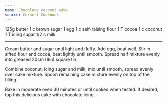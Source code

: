 ```yaml
---
name: Chocolate coconut cake
source: Cornell Cookbook
---
```


125g butter
1 c brown sugar
1 egg
1 c self-raising flour
1 T cocoa
1 c coconut
1 T icing sugar
1/2 c milk

---

Cream butter and sugar until light and fluffy.  Add egg, beat well.  Stir  in sifted flour and cocoa, beat lightly until smooth.  Spread half mixture evenly into greased 20cm (8in) square tin.

Combine coconut, icing sugar and milk, mix until smooth, spread evenly over cake mixture.  Spoon remaining cake mixture evenly  on top of the filling.  

Bake in moderate oven 30 minutes or until cooked when tested.  If desired, top this delicious cake with chocolate icing.

